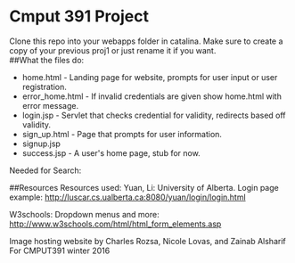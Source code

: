 # Cmput 391 Project
Clone this repo into your webapps folder in catalina. Make sure to create a copy of your previous proj1 or just rename it if you want.  
##What the files do:
* home.html - Landing page for website, prompts for user input or user registration.
* error_home.html - If invalid credentials are given show home.html with error message.
* login.jsp - Servlet that checks credential for validity, redirects based off validity.
* sign_up.html - Page that prompts for user information.
* signup.jsp
* success.jsp - A user's home page, stub for now.  
  
Needed for Search:  

  
##Resources
Resources used: Yuan, Li: University of Alberta. Login page example:
http://luscar.cs.ualberta.ca:8080/yuan/login/login.html  

W3schools: Dropdown menus and more:
http://www.w3schools.com/html/html_form_elements.asp

Image hosting website by Charles Rozsa, Nicole Lovas, and Zainab Alsharif For CMPUT391 winter 2016  
